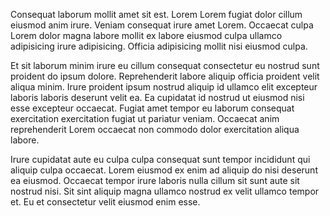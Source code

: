 Consequat laborum mollit amet sit est. Lorem Lorem fugiat dolor cillum eiusmod anim irure. Veniam consequat irure amet Lorem. Occaecat culpa Lorem dolor magna labore mollit ex labore eiusmod culpa ullamco adipisicing irure adipisicing. Officia adipisicing mollit nisi eiusmod culpa.

Et sit laborum minim irure eu cillum consequat consectetur eu nostrud sunt proident do ipsum dolore. Reprehenderit labore aliquip officia proident velit aliqua minim. Irure proident ipsum nostrud aliquip id ullamco elit excepteur laboris laboris deserunt velit ea. Ea cupidatat id nostrud ut eiusmod nisi esse excepteur occaecat. Fugiat amet tempor eu laborum consequat exercitation exercitation fugiat ut pariatur veniam. Occaecat anim reprehenderit Lorem occaecat non commodo dolor exercitation aliqua labore.

Irure cupidatat aute eu culpa culpa consequat sunt tempor incididunt qui aliquip culpa occaecat. Lorem eiusmod ex enim ad aliquip do nisi deserunt ea eiusmod. Occaecat tempor irure laboris nulla cillum sit sunt aute sit nostrud nisi. Sit sint aliquip magna ullamco nostrud ex velit ullamco tempor et. Eu et consectetur velit eiusmod enim esse.